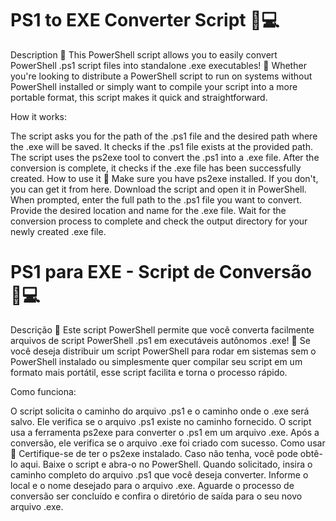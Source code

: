# PS1 to EXE Converter Script 🔄💻
Description 📜
This PowerShell script allows you to easily convert PowerShell .ps1 script files into standalone .exe executables! 🚀 Whether you're looking to distribute a PowerShell script to run on systems without PowerShell installed or simply want to compile your script into a more portable format, this script makes it quick and straightforward.

How it works:

The script asks you for the path of the .ps1 file and the desired path where the .exe will be saved.
It checks if the .ps1 file exists at the provided path.
The script uses the ps2exe tool to convert the .ps1 into a .exe file.
After the conversion is complete, it checks if the .exe file has been successfully created.
How to use it 🔧
Make sure you have ps2exe installed. If you don't, you can get it from here.
Download the script and open it in PowerShell.
When prompted, enter the full path to the .ps1 file you want to convert.
Provide the desired location and name for the .exe file.
Wait for the conversion process to complete and check the output directory for your newly created .exe file.



# PS1 para EXE - Script de Conversão 🔄💻
Descrição 📜
Este script PowerShell permite que você converta facilmente arquivos de script PowerShell .ps1 em executáveis autônomos .exe! 🚀 Se você deseja distribuir um script PowerShell para rodar em sistemas sem o PowerShell instalado ou simplesmente quer compilar seu script em um formato mais portátil, esse script facilita e torna o processo rápido.

Como funciona:

O script solicita o caminho do arquivo .ps1 e o caminho onde o .exe será salvo.
Ele verifica se o arquivo .ps1 existe no caminho fornecido.
O script usa a ferramenta ps2exe para converter o .ps1 em um arquivo .exe.
Após a conversão, ele verifica se o arquivo .exe foi criado com sucesso.
Como usar 🔧
Certifique-se de ter o ps2exe instalado. Caso não tenha, você pode obtê-lo aqui.
Baixe o script e abra-o no PowerShell.
Quando solicitado, insira o caminho completo do arquivo .ps1 que você deseja converter.
Informe o local e o nome desejado para o arquivo .exe.
Aguarde o processo de conversão ser concluído e confira o diretório de saída para o seu novo arquivo .exe.
